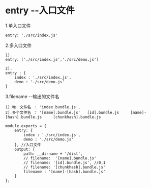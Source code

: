 # entry --入口文件

1.单入口文件 
```
entry: './src/index.js'
```
2.多入口文件 
```
1).
entry: ['./src/index.js','./src/demo.js']

2).
entry : {
    index : './src/index.js',
    demo : './src/demo.js'
}
```

3.filename --输出的文件名

    1).唯一文件名 ： 'index.bundle.js',
    2).多个文件名 ： '[name].bundle.js'   [id].bundle.js     [name]-[hash].bundle.js     [chunkhash].bundle.js


```
module.exports = {
    entry: {
        index : './src/index.js',
        demo : './src/demo.js'
    }, //入口文件
    output: {
        path: __dirname + '/dist',
        // filename:  '[name].bundle.js'
        // filename: '[id].bundle.js', //0,1
        // filename: '[chunkhash].bundle.js' 
        filename : '[name]-[hash].bundle.js' 
    }
};
```